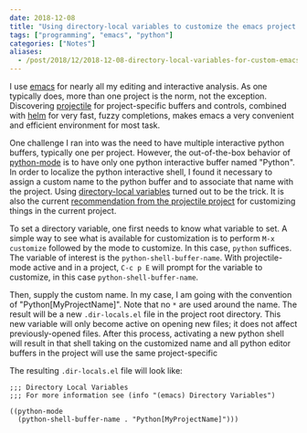 ```yaml
---
date: 2018-12-08
title: "Using directory-local variables to customize the emacs project experience"
tags: ["programming", "emacs", "python"]
categories: ["Notes"]
aliases:
  - /post/2018/12/2018-12-08-directory-local-variables-for-custom-emacs-projects
---
```


I use [emacs] for nearly all my editing and interactive analysis. As
one typically does, more than one project is the norm, not the
exception. Discovering [projectile] for project-specific buffers and
controls, combined with [helm] for very fast, fuzzy completions, makes
emacs a very convenient and efficient environment for most task.

One challenge I ran into was the need to have multiple interactive
python buffers, typically one per project. However, the out-of-the-box
behavior of [python-mode] is to have only one python interactive
buffer named "Python". In order to localize the python interactive
shell, I found it necessary to assign a custom name to the python
buffer and to associate that name with the project. Using
[directory-local variables] turned out to be the trick. It is also the
current [recommendation from the projectile project] for customizing
things in the current project. 

To set a directory variable, one first needs to know what variable to
set. A simple way to see what is available for customization is to
perform `M-x customize` followed by the mode to customize. In this
case, `python` suffices. The variable of interest is the
`python-shell-buffer-name`. With projectile-mode active and in a
project, `C-c p E` will prompt for the variable to customize, in this
case `python-shell-buffer-name`.

Then, supply the custom name. In my case, I am going with the
convention of "Python[MyProjectName]". Note that no `*` are used around
the name. The result will be a new `.dir-locals.el` file in the
project root directory. This new variable will only become active on
opening new files; it does not affect previously-opened files.
After this process, activating a new python shell will result in that
shell taking on the customized name and all python editor buffers in
the project will use the same project-specific 

The resulting `.dir-locals.el` file will look like:

```
;;; Directory Local Variables
;;; For more information see (info "(emacs) Directory Variables")

((python-mode
  (python-shell-buffer-name . "Python[MyProjectName]")))
```

[emacs]: https://www.gnu.org/software/emacs/
[directory-local variables]: https://www.gnu.org/software/emacs/manual/html_node/emacs/Directory-Variables.html
[recommendation from the projectile project]: https://github.com/bbatsov/projectile/issues/139#issuecomment-48897066
[python-mode]: https://www.emacswiki.org/emacs/PythonProgrammingInEmacs
[projectile]: https://github.com/bbatsov/projectile
[helm]: https://emacs-helm.github.io/helm/
